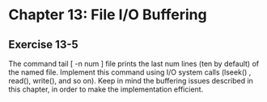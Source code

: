 # Chapter 13: File I/O Buffering
## Exercise 13-5

The command tail [ -n num ] file prints the last num lines (ten by default) of the named file. Implement this command using I/O system calls (lseek() , read(), write(), and so on). Keep in mind the buffering issues described in this chapter, in order to make the implementation efficient.

